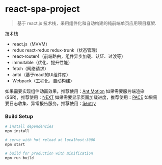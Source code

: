 # react-spa-project
> 基于 react.js 技术栈，采用组件化和自动构建的纯前端单页应用项目框架.

技术栈

- react.js（MVVM）
- redux react-redux redux-trunk（状态管理）
- react-router4（前端路由，组件异步加载、认证、过渡等）
- immutable（优化、提升性能）
- fetch（网络请求）
- antd（基于react的UI组件库）
- Webpack（工程化、自动构建）

如果需要实现组件动画效果，推荐使用：[Ant Motion](https://motion.ant.design)
如果需要服务端渲染(SSR)，推荐使用：[NEXT](https://github.com/zeit/next.js)
如果需要显示页面加载进度，推荐使用：[PACE](http://github.hubspot.com/pace/docs/welcome)
如果需要日志收集、异常报告服务，推荐使用：[Sentry](https://sentry.io)

### Build Setup

``` bash
# install dependencies
npm install

# serve with hot reload at localhost:3000
npm start

# build for production with minification
npm run build
```
